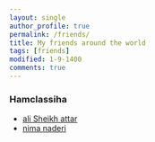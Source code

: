 ```yaml
---
layout: single
author_profile: true
permalink: /friends/
title: My friends around the world
tags: [friends]
modified: 1-9-1400
comments: true
---
```

### Hamclassiha
* [ali Sheikh attar](https://alisheikhattar.github.io)
* [nima naderi](https://nimanr4.github.io)